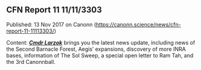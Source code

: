 ## CFN Report 11 11/11/3303

Published: 13 Nov 2017 on Canonn (https://canonn.science/news/cfn-report-11-11113303/)

Content: [***Cmdr Larzok***](https://canonn.science/user/larzok) brings you the latest news update, including news of the Second Barnacle Forest, Aegis’ expansions, discovery of more INRA bases, information of The Sol Sweep, a special open letter to Ram Tah, and the 3rd Canonnball.